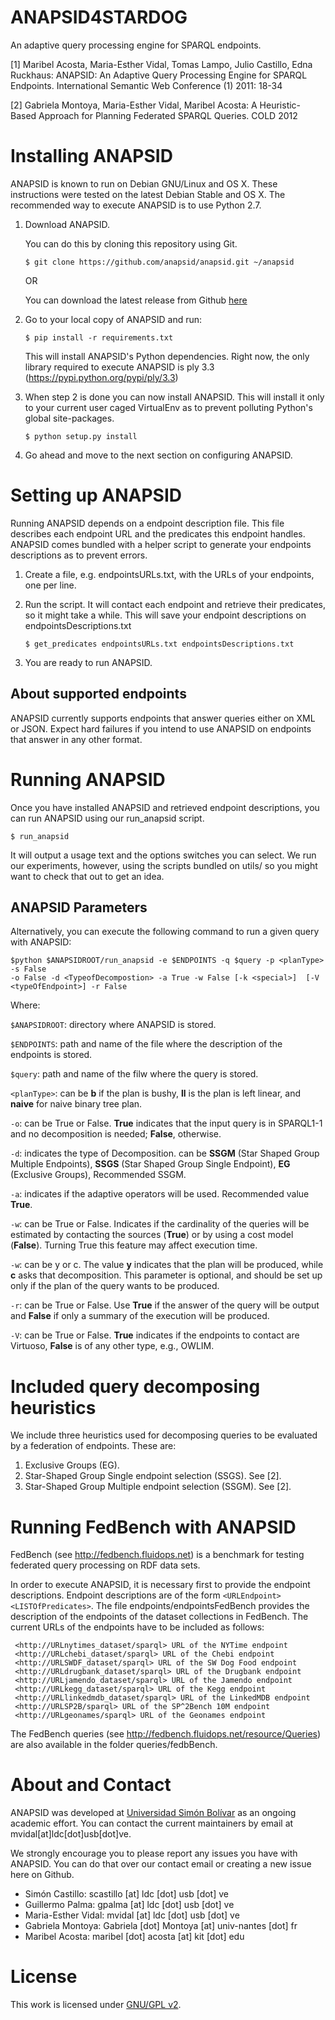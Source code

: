 ANAPSID4STARDOG
=======

An adaptive query processing engine for SPARQL endpoints.

[1] Maribel Acosta, Maria-Esther Vidal, Tomas Lampo, Julio Castillo,
Edna Ruckhaus: ANAPSID: An Adaptive Query Processing Engine for SPARQL
Endpoints. International Semantic Web Conference (1) 2011: 18-34

[2] Gabriela Montoya, Maria-Esther Vidal, Maribel Acosta: A
Heuristic-Based Approach for Planning Federated SPARQL Queries. COLD
2012

Installing ANAPSID
==================

ANAPSID is known to run on Debian GNU/Linux and OS X. These instructions were tested 
on the latest Debian Stable and OS X. The recommended way to
execute ANAPSID is to use Python 2.7. 


1. Download ANAPSID.

   You can do this by cloning this repository using Git.

   `$ git clone https://github.com/anapsid/anapsid.git ~/anapsid`
   
   OR

   You can download the latest release from Github [here](https://github.com/anapsid/anapsid/releases) 

2. Go to your local copy of ANAPSID and run:

   `$ pip install -r requirements.txt`

   This will install ANAPSID's Python dependencies. Right now, the only library required to execute ANAPSID is ply 3.3 (https://pypi.python.org/pypi/ply/3.3)

3. When step 2 is done you can now install ANAPSID. This will install
   it only to your current user caged VirtualEnv as to prevent
   polluting Python's global site-packages.

   `$ python setup.py install`

4. Go ahead and move to the next section on configuring ANAPSID.

Setting up ANAPSID
==================

Running ANAPSID depends on a endpoint description file. This file
describes each endpoint URL and the predicates this endpoint
handles. ANAPSID comes bundled with a helper script to generate your
endpoints descriptions as to prevent errors.

1. Create a file, e.g. endpointsURLs.txt, with the URLs of your
   endpoints, one per line.

2. Run the script. It will contact each endpoint and retrieve their
   predicates, so it might take a while. This will save your endpoint
   descriptions on endpointsDescriptions.txt

   `$ get_predicates endpointsURLs.txt endpointsDescriptions.txt`

3. You are ready to run ANAPSID.

About supported endpoints
------------------------

ANAPSID currently supports endpoints that answer queries either on XML
or JSON. Expect hard failures if you intend to use ANAPSID on
endpoints that answer in any other format.

Running ANAPSID
===============

Once you have installed ANAPSID and retrieved endpoint descriptions,
you can run ANAPSID using our run_anapsid script.

`$ run_anapsid`

It will output a usage text and the options switches you can
select. We run our experiments, however, using the scripts bundled on
utils/ so you might want to check that out to get an idea.

ANAPSID Parameters
------------------
Alternatively,  you can execute the following command to run a given query with ANAPSID:

```
$python $ANAPSIDROOT/run_anapsid -e $ENDPOINTS -q $query -p <planType> -s False 
-o False -d <TypeofDecompostion> -a True -w False [-k <special>]  [-V <typeOfEndpoint>] -r False
```

Where:

`$ANAPSIDROOT`: directory where ANAPSID is stored.

`$ENDPOINTS`: path and name of the file where the description of the endpoints is stored.

`$query`: path and name of the filw where the query is stored.

`<planType>`: can be **b** if the plan is bushy, **ll** is the plan is left linear, and **naive** for naive binary tree plan. 

`-o`: can be True or False. **True** indicates that the input query is in SPARQL1-1 and no decomposition is needed; **False**, otherwise.

`-d`: indicates the type of Decomposition. <TypeofDecompostion> can be **SSGM** (Star Shaped
Group Multiple Endpoints), **SSGS** (Star Shaped Group Single Endpoint), **EG** (Exclusive Groups), Recommended SSGM.

`-a`: indicates if the adaptive operators will be used. Recommended value **True**.

`-w`:  can be True or False. Indicates if the cardinality of the queries will be estimated by contacting the sources (**True**) or by using a cost model (**False**). Turning True this feature may affect execution time.

`-w`: can be y or c. The value **y** indicates that the plan will be produced, while **c** asks that decomposition. This parameter is optional, and should be set up only if the plan of the query wants to be produced. 

`-r`: can be True or False. Use **True** if the answer of the query will be output and **False** if only a summary of the execution will be produced. 

`-V`: can be True or False. **True** indicates if the endpoints to contact are Virtuoso, **False** is of any other type, e.g., OWLIM.


Included query decomposing heuristics
=====================================

We include three heuristics used for decomposing queries to be
evaluated by a federation of endpoints. These are:

1. Exclusive Groups (EG).
2. Star-Shaped Group Single endpoint selection (SSGS). See [2].
3. Star-Shaped Group Multiple endpoint selection (SSGM). See [2].
 
Running FedBench with ANAPSID
=============================
FedBench (see http://fedbench.fluidops.net) is a benchmark for testing federated query processing on RDF data sets.

In order to execute ANAPSID, it is necessary first to provide the endpoint descriptions. Endpoint descriptions are of the form `<URLEndpoint> <LISTOfPredicates>`. The file endpoints/endpointsFedBench provides 
the description of the endpoints of the dataset collections in FedBench. The current URLs of the endpoints
have to be included as follows:
```
 <http://URLnytimes_dataset/sparql> URL of the NYTime endpoint
 <http://URLchebi_dataset/sparql> URL of the Chebi endpoint
 <http://URLSWDF_dataset/sparql> URL of the SW Dog Food endpoint
 <http://URLdrugbank_dataset/sparql> URL of the Drugbank endpoint
 <http://URLjamendo_dataset/sparql> URL of the Jamendo endpoint
 <http://URLkegg_dataset/sparql> URL of the Kegg endpoint
 <http://URLlinkedmdb_dataset/sparql> URL of the LinkedMDB endpoint
 <http://URLSP2B/sparql> URL of the SP^2Bench 10M endpoint
 <http://URLgeonames/sparql> URL of the Geonames endpoint
```

The FedBench queries (see http://fedbench.fluidops.net/resource/Queries) are also available in the folder queries/fedbBench.  

About and Contact
=================

ANAPSID was developed at
[Universidad Simón Bolívar](http://www.usb.ve) as an ongoing academic effort. You
can contact the current maintainers by email at mvidal[at]ldc[dot]usb[dot]ve.

We strongly encourage you to please report any issues you have with
ANAPSID. You can do that over our contact email or creating a new
issue here on Github.

- Simón Castillo: scastillo [at] ldc [dot] usb [dot] ve
- Guillermo Palma: gpalma [at] ldc [dot] usb [dot] ve
- Maria-Esther Vidal: mvidal [at] ldc [dot] usb [dot] ve
- Gabriela Montoya: Gabriela [dot] Montoya [at] univ-nantes [dot] fr
- Maribel Acosta: maribel [dot] acosta [at] kit [dot] edu


License
=======

This work is licensed under [GNU/GPL v2](https://www.gnu.org/licenses/gpl-2.0.html).
